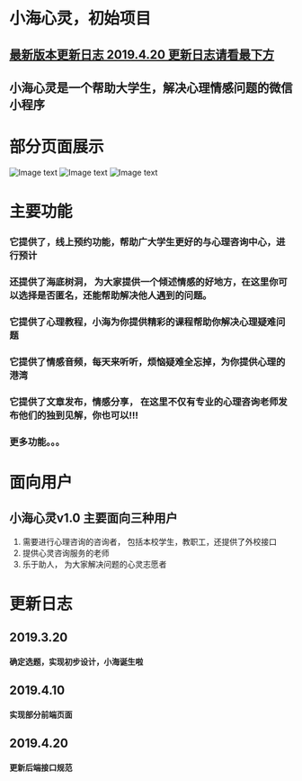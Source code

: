  # 小海心灵，初始项目

 ## [最新版本更新日志 2019.4.20 更新日志请看最下方](#jump)
 
## 小海心灵是一个帮助大学生，解决心理情感问题的微信小程序

# 部分页面展示
 ![Image text](https://imgchr.com/i/EF6zAH)
 ![Image text](https://imgchr.com/i/EFcSNd)
 ![Image text](https://imgchr.com/i/EF6vHe)
# 主要功能
### 它提供了，线上预约功能，帮助广大学生更好的与心理咨询中心，进行预计
### 还提供了海底树洞， 为大家提供一个倾述情感的好地方，在这里你可以选择是否匿名，还能帮助解决他人遇到的问题。
### 它提供了心理教程，小海为你提供精彩的课程帮助你解决心理疑难问题
### 它提供了情感音频，每天来听听，烦恼疑难全忘掉，为你提供心理的港湾
### 它提供了文章发布，情感分享， 在这里不仅有专业的心理咨询老师发布他们的独到见解，你也可以!!!
### 更多功能。。。

# 面向用户
## 小海心灵v1.0 主要面向三种用户
 1. 需要进行心理咨询的咨询者， 包括本校学生，教职工，还提供了外校接口
 2. 提供心灵咨询服务的老师
 3. 乐于助人， 为大家解决问题的心灵志愿者
 
 
 
 
 # <span id = "jump">更新日志</span>
 ## 2019.3.20
 #### 确定选题，实现初步设计，小海诞生啦
 
 ## 2019.4.10 
 #### 实现部分前端页面 
 
 ## 2019.4.20 
 #### 更新后端接口规范
